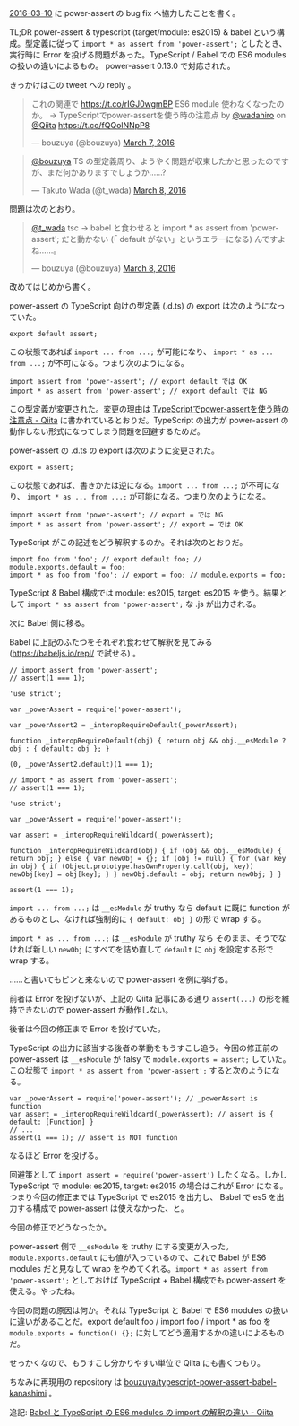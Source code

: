 [2016-03-10][] に power-assert の bug fix へ協力したことを書く。

TL;DR power-assert & typescript (target/module: es2015) & babel という構成。型定義に従って `import * as assert from 'power-assert';` としたとき、実行時に Error を投げる問題があった。TypeScript / Babel での ES6 modules の扱いの違いによるもの。 power-assert 0.13.0 で対応された。

きっかけはこの tweet への reply 。

<blockquote class="twitter-tweet" data-partner="tweetdeck"><p lang="ja" dir="ltr">これの関連で <a href="https://t.co/rIGJ0wgmBP">https://t.co/rIGJ0wgmBP</a> ES6 module 使わなくなったのか。 → TypeScriptでpower-assertを使う時の注意点 by <a href="https://twitter.com/wadahiro">@wadahiro</a> on <a href="https://twitter.com/Qiita">@Qiita</a> <a href="https://t.co/fQQolNNpP8">https://t.co/fQQolNNpP8</a></p>&mdash; bouzuya (@bouzuya) <a href="https://twitter.com/bouzuya/status/706746012442865665">March 7, 2016</a></blockquote>
<script async src="//platform.twitter.com/widgets.js" charset="utf-8"></script>

<blockquote class="twitter-tweet" data-partner="tweetdeck"><p lang="ja" dir="ltr"><a href="https://twitter.com/bouzuya">@bouzuya</a> TS の型定義周り、ようやく問題が収束したかと思ったのですが、まだ何かありますでしょうか……?</p>&mdash; Takuto Wada (@t_wada) <a href="https://twitter.com/t_wada/status/707110883462291456">March 8, 2016</a></blockquote>
<script async src="//platform.twitter.com/widgets.js" charset="utf-8"></script>

問題は次のとおり。

<blockquote class="twitter-tweet" data-partner="tweetdeck"><p lang="ja" dir="ltr"><a href="https://twitter.com/t_wada">@t_wada</a> tsc -&gt; babel と食わせると import * as assert from &#39;power-assert&#39;; だと動かない (「 default がない」というエラーになる) んですよね……。</p>&mdash; bouzuya (@bouzuya) <a href="https://twitter.com/bouzuya/status/707111942888886272">March 8, 2016</a></blockquote>
<script async src="//platform.twitter.com/widgets.js" charset="utf-8"></script>

改めてはじめから書く。

power-assert の TypeScript 向けの型定義 (.d.ts) の export は次のようになっていた。

```
export default assert;
```

この状態であれば `import ... from ...;` が可能になり、 `import * as ... from ...;` が不可になる。つまり次のようになる。

```
import assert from 'power-assert'; // export default では OK
import * as assert from 'power-assert'; // export default では NG
```

この型定義が変更された。変更の理由は [TypeScriptでpower-assertを使う時の注意点 - Qiita](http://qiita.com/wadahiro/items/5d8a81252f2105112339) に書かれているとおりだ。TypeScript の出力が power-assert の動作しない形式になってしまう問題を回避するためだ。

power-assert の .d.ts の export は次のように変更された。

```
export = assert;
```

この状態であれば、書きかたは逆になる。`import ... from ...;` が不可になり、 `import * as ... from ...;` が可能になる。つまり次のようになる。

```
import assert from 'power-assert'; // export = では NG
import * as assert from 'power-assert'; // export = では OK
```

TypeScript がこの記述をどう解釈するのか。それは次のとおりだ。

```
import foo from 'foo'; // export default foo; // module.exports.default = foo;
import * as foo from 'foo'; // export = foo; // module.exports = foo;
```

TypeScript & Babel 構成では module: es2015, target: es2015 を使う。結果として `import * as assert from 'power-assert';` な .js が出力される。

次に Babel 側に移る。

Babel に上記のふたつをそれぞれ食わせて解釈を見てみる (https://babeljs.io/repl/ で試せる) 。

```
// import assert from 'power-assert';
// assert(1 === 1);

'use strict';

var _powerAssert = require('power-assert');

var _powerAssert2 = _interopRequireDefault(_powerAssert);

function _interopRequireDefault(obj) { return obj && obj.__esModule ? obj : { default: obj }; }

(0, _powerAssert2.default)(1 === 1);
```

```
// import * as assert from 'power-assert';
// assert(1 === 1);

'use strict';

var _powerAssert = require('power-assert');

var assert = _interopRequireWildcard(_powerAssert);

function _interopRequireWildcard(obj) { if (obj && obj.__esModule) { return obj; } else { var newObj = {}; if (obj != null) { for (var key in obj) { if (Object.prototype.hasOwnProperty.call(obj, key)) newObj[key] = obj[key]; } } newObj.default = obj; return newObj; } }

assert(1 === 1);
```

`import ... from ...;` は `__esModule` が truthy なら default に既に function があるものとし、なければ強制的に `{ default: obj }` の形で wrap する。

`import * as ... from ...;` は `__esModule` が truthy なら そのまま、そうでなければ新しい `newObj` にすべてを詰め直して `default` に `obj` を設定する形で wrap する。

……と書いてもピンと来ないので power-assert を例に挙げる。

前者は Error を投げないが、上記の Qiita 記事にある通り `assert(...)` の形を維持できないので power-assert が動作しない。

後者は今回の修正まで Error を投げていた。

TypeScript の出力に該当する後者の挙動をもうすこし追う。今回の修正前の power-assert は `__esModule` が falsy で `module.exports = assert;` していた。この状態で `import * as assert from 'power-assert';` すると次のようになる。

```
var _powerAssert = require('power-assert'); // _powerAssert is function
var assert = _interopRequireWildcard(_powerAssert); // assert is { default: [Function] }
// ...
assert(1 === 1); // assert is NOT function
```

なるほど Error を投げる。

回避策として `import assert = require('power-assert')` したくなる。しかし TypeScript で module: es2015, target: es2015 の場合はこれが Error になる。つまり今回の修正までは TypeScript で es2015 を出力し、 Babel で es5 を出力する構成で power-assert は使えなかった、と。

今回の修正でどうなったか。

power-assert 側で `__esModule` を truthy にする変更が入った。`module.exports.default` にも値が入っているので、これで Babel が ES6 modules だと見なして wrap をやめてくれる。`import * as assert from 'power-assert';` としておけば TypeScript + Babel 構成でも power-assert を使える。やったね。

今回の問題の原因は何か。それは TypeScript と Babel で ES6 modules の扱いに違いがあることだ。export default foo / import foo / import * as foo を `module.exports = function() {};` に対してどう適用するかの違いによるものだ。

せっかくなので、もうすこし分かりやすい単位で Qiita にも書くつもり。

ちなみに再現用の repository は [bouzuya/typescript-power-assert-babel-kanashimi][] 。

追記: [Babel と TypeScript の ES6 modules の import の解釈の違い - Qiita](http://qiita.com/bouzuya/items/408a09c17d29b1267003)

[2016-03-10]: https://blog.bouzuya.net/2016/03/10/
[bouzuya/typescript-power-assert-babel-kanashimi]: https://github.com/bouzuya/typescript-power-assert-babel-kanashimi
